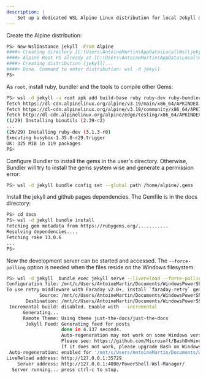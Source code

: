 ```yaml
---
description: |
    Set up a dedicated WSL Alpine Linux distribution for local Jekyll development and GitHub Pages testing.
---
```


Create the Alpine distribution:

```bash
PS> New-WslInstance jekyll -From Alpine
####> Creating directory [C:\Users\AntoineMartin\AppData\Local\Wsl\jekyll]...
####> Alpine Root FS already at [C:\Users\AntoineMartin\AppData\Local\Wsl\Image\miniwsl.alpine.rootfs.tar.gz].
####> Creating distribution [jekyll]...
####> Done. Command to enter distribution: wsl -d jekyll
PS>
```

As `root`, install ruby, bundler and the tools to compile other Gems:

```bash
PS> wsl -d jekyll -u root apk add build-base ruby ruby-dev ruby-bundler
fetch https://dl-cdn.alpinelinux.org/alpine/v3.19/main/x86_64/APKINDEX.tar.gz
fetch https://dl-cdn.alpinelinux.org/alpine/v3.19/community/x86_64/APKINDEX.tar.gz
fetch http://dl-cdn.alpinelinux.org/alpine/edge/testing/x86_64/APKINDEX.tar.gz
(1/29) Installing binutils (2.39-r2)
...
(29/29) Installing ruby-dev (3.1.3-r0)
Executing busybox-1.35.0-r29.trigger
OK: 325 MiB in 119 packages
PS>
```

Configure Bundler to install the gems in the user's directory. Otherwise,
Bundler will try to install the gems system wise and generate a permission
error:

```bash
PS> wsl -d jekyll bundle config set --global path /home/alpine/.gems
```

Install the jekyll and github pages dependencies. The Gemfile is in the docs
directory:

```bash
PS> cd docs
PS> wsl -d jekyll bundle install
Fetching gem metadata from https://rubygems.org/...........
Resolving dependencies....
Fetching rake 13.0.6
...
PS>
```

Now the development server can be started and accessed. The `--force-polling`
option is needed when the files reside on the Windows filesystem:

```bash
PS> wsl -d jekyll  bundle exec jekyll serve --livereload --force-polling
Configuration file: /mnt/c/Users/AntoineMartin/Documents/WindowsPowerShell/Modules/Wsl-Manager/docs/_config.yml
To use retry middleware with Faraday v2.0+, install `faraday-retry` gem
            Source: /mnt/c/Users/AntoineMartin/Documents/WindowsPowerShell/Modules/Wsl-Manager/docs
       Destination: /mnt/c/Users/AntoineMartin/Documents/WindowsPowerShell/Modules/Wsl-Manager/docs/_site
 Incremental build: disabled. Enable with --incremental
      Generating...
      Remote Theme: Using theme just-the-docs/just-the-docs
       Jekyll Feed: Generating feed for posts
                    done in 4.137 seconds.
                    Auto-regeneration may not work on some Windows versions.
                    Please see: https://github.com/Microsoft/BashOnWindows/issues/216
                    If it does not work, please upgrade Bash on Windows or run Jekyll with --no-watch.
 Auto-regeneration: enabled for '/mnt/c/Users/AntoineMartin/Documents/WindowsPowerShell/Modules/Wsl-Manager/docs'
LiveReload address: http://127.0.0.1:35729
    Server address: http://127.0.0.1:4000/PowerShell-Wsl-Manager/
  Server running... press ctrl-c to stop.
```
